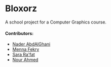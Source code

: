 # Bloxorz
A school project for a Computer Graphics course.
#### Contributors:
  - [Nader AbdAlGhani](https://github.com/naderabdalghani)
  - [Menna Fekry](https://github.com/MennaFekry)
  - [Sara Ra'fat](https://github.com/sarahRaafat15)
  - [Nour Ahmed](https://github.com/NourAhmedM)
